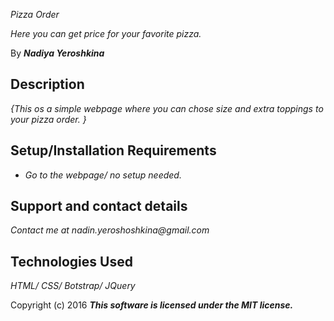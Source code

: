 _Pizza Order_

_Here you can get price for your favorite pizza._

 By _**Nadiya Yeroshkina**_

## Description

_{This os a simple webpage where you can chose size and extra toppings to your pizza order.  }_

## Setup/Installation Requirements

* _Go to the webpage/ no setup needed._


## Support and contact details

_Contact me at nadin.yeroshoshkina@gmail.com_

## Technologies Used

_HTML/ CSS/ Botstrap/ JQuery_


Copyright (c) 2016 **_This software is licensed under the MIT license._**
